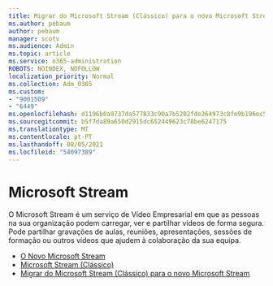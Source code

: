 ```yaml
---
title: Migrar do Microsoft Stream (Clássico) para o novo Microsoft Stream
ms.author: pebaum
author: pebaum
manager: scotv
ms.audience: Admin
ms.topic: article
ms.service: o365-administration
ROBOTS: NOINDEX, NOFOLLOW
localization_priority: Normal
ms.collection: Adm_O365
ms.custom:
- "9001509"
- "6449"
ms.openlocfilehash: d1196b0a9737da577833c90a7b5202fde264973c8fe9b196ec55d595315d2a20
ms.sourcegitcommit: b5f7da89a650d2915dc652449623c78be6247175
ms.translationtype: MT
ms.contentlocale: pt-PT
ms.lasthandoff: 08/05/2021
ms.locfileid: "54097389"
---
```

# <a name="microsoft-stream"></a>Microsoft Stream

O Microsoft Stream é um serviço de Vídeo Empresarial em que as pessoas na sua organização podem carregar, ver e partilhar vídeos de forma segura. Pode partilhar gravações de aulas, reuniões, apresentações, sessões de formação ou outros vídeos que ajudem à colaboração da sua equipa.  

- [O Novo Microsoft Stream](https://docs.microsoft.com/stream/new-stream)
- [Microsoft Stream (Clássico)](https://docs.microsoft.com/stream/overview)
- [Migrar do Microsoft Stream (Clássico) para o novo Microsoft Stream](https://docs.microsoft.com/stream/classic-migration)